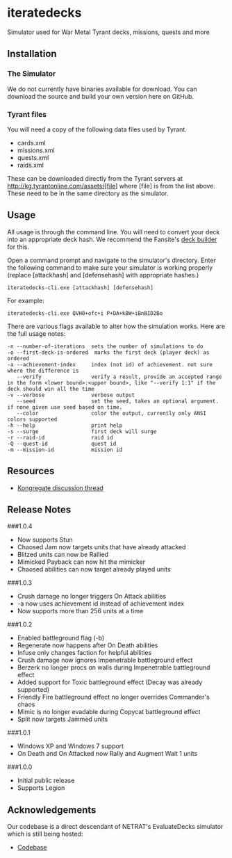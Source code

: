 iteratedecks
============

Simulator used for War Metal Tyrant decks, missions, quests and more

## Installation

### The Simulator

We do not currently have binaries available for download. You can download the source and build your own version here on GitHub.

### Tyrant files

You will need a copy of the following data files used by Tyrant.

* cards.xml
* missions.xml
* quests.xml
* raids.xml

These can be downloaded directly from the Tyrant servers at http://kg.tyrantonline.com/assets/[file] where [file] is from the list above. These need to be in the same directory as the simulator.

## Usage

All usage is through the command line. You will need to convert your deck into an appropriate deck hash. We recommend the Fansite's [deck builder](http://tyrant.40in.net/kg/deck.php) for this.

Open a command prompt and navigate to the simulator's directory. Enter the following command to make sure your simulator is working properly (replace [attackhash] and [defensehash] with appropriate hashes.)

    iteratedecks-cli.exe [attackhash] [defensehash]

For example:

    iteratedecks-cli.exe QVH0+ofc+i P+DA+kBW+iBnBID2Bo

There are various flags available to alter how the simulation works. Here are the full usage notes:

    -n --number-of-iterations  sets the number of simulations to do
    -o --first-deck-is-ordered  marks the first deck (player deck) as ordered
    -a --achievement-index     index (not id) of achievement. not sure where the difference is
       --verify                verify a result, provide an accepted range in the form <lower bound>:<upper bound>, like "--verify 1:1" if the deck should win all the time
    -v --verbose               verbose output
       --seed                  set the seed, takes an optional argument. if none given use seed based on time.
       --color                 color the output, currently only ANSI colors supported
    -h --help                  print help
    -s --surge                 first deck will surge
    -r --raid-id               raid id
    -Q --quest-id              quest id
    -m --mission-id            mission id

## Resources

* [Kongregate discussion thread](http://www.kongregate.com/forums/65-tyrant/topics/328599-sim-iteratedecks-1-0-3)

## Release Notes

###1.0.4
* Now supports Stun
* Chaosed Jam now targets units that have already attacked
* Blitzed units can now be Rallied
* Mimicked Payback can now hit the mimicker
* Chaosed abilities can now target already played units

###1.0.3
* Crush damage no longer triggers On Attack abilities
* -a now uses achievement id instead of achievement index
* Now supports more than 256 units at a time

###1.0.2
* Enabled battleground flag (-b)
* Regenerate now happens after On Death abilities
* Infuse only changes faction for helpful abilities
* Crush damage now ignores Impenetrable battleground effect
* Berzerk no longer procs on walls during Impenetrable battleground effect
* Added support for Toxic battleground effect (Decay was already supported)
* Friendly Fire battleground effect no longer overrides Commander's chaos
* Mimic is no longer evadable during Copycat battleground effect
* Split now targets Jammed units

###1.0.1
* Windows XP and Windows 7 support
* On Death and On Attacked now Rally and Augment Wait 1 units

###1.0.0
* Initial public release
* Supports Legion

## Acknowledgements

Our codebase is a direct descendant of NETRAT's EvaluateDecks simulator which is still being hosted:

* [Codebase](http://code.google.com/p/evaluatedecks/)
